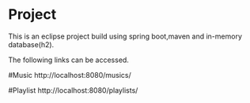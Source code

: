 # Project

This is an eclipse project build using spring boot,maven and in-memory database(h2).

The following links can be accessed.

#Music
http://localhost:8080/musics/

#Playlist
http://localhost:8080/playlists/
